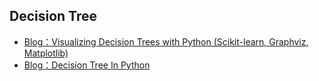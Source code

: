 ## Decision Tree
* [Blog：Visualizing Decision Trees with Python (Scikit-learn, Graphviz, Matplotlib)](https://towardsdatascience.com/visualizing-decision-trees-with-python-scikit-learn-graphviz-matplotlib-1c50b4aa68dc)
* [Blog：Decision Tree In Python](https://towardsdatascience.com/decision-tree-in-python-b433ae57fb93)
